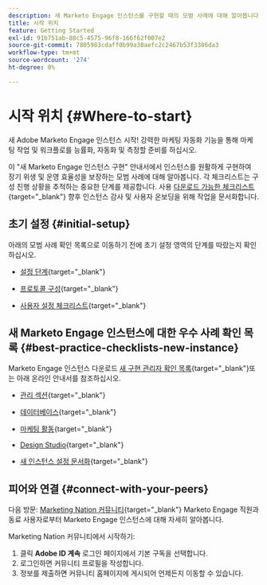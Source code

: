 ```yaml
---
description: 새 Marketo Engage 인스턴스를 구현할 때의 모범 사례에 대해 알아봅니다. 성능을 추적하면 Marketo Engage을 최대한 활용하고 장기적인 위생 및 효율성을 위해 인스턴스를 설정하는 데 도움이 됩니다. 새로운 인스턴스를 탐색하는 새로운 관리자는 이 안내서를 사용하여 집중하고 체계적으로 관리하십시오.
title: 시작 위치
feature: Getting Started
exl-id: 91b751ab-88c5-4575-96f8-166f62f007e2
source-git-commit: 7805983cdaff0b99a38aefc2c2467b53f3386da3
workflow-type: tm+mt
source-wordcount: '274'
ht-degree: 0%

---
```


# 시작 위치 {#Where-to-start}

새 Adobe Marketo Engage 인스턴스 시작! 강력한 마케팅 자동화 기능을 통해 마케팅 작업 및 워크플로를 능률화, 자동화 및 측정할 준비를 하십시오.

이 &quot;새 Marketo Engage 인스턴스 구현&quot; 안내서에서 인스턴스를 원활하게 구현하여 장기 위생 및 운영 효율성을 보장하는 모범 사례에 대해 알아봅니다. 각 체크리스트는 구성 진행 상황을 추적하는 중요한 단계를 제공합니다. 사용 [다운로드 가능한 체크리스트](/help/marketo/getting-started/implementing-a-new-marketo-engage-instance/assets/adobe-marketo-engage-new-instance-admin-checklist.xlsx){target="_blank"} 향후 인스턴스 감사 및 사용자 온보딩을 위해 작업을 문서화합니다.

## 초기 설정 {#initial-setup}

아래의 모범 사례 확인 목록으로 이동하기 전에 초기 설정 영역의 단계를 따랐는지 확인하십시오.

* [설정 단계](/help/marketo/getting-started/initial-setup/initial-setup-tasks.md){target="_blank"}

* [프로토콜 구성](/help/marketo/getting-started/initial-setup/initial-setup-tasks.md){target="_blank"}

* [사용자 설정 체크리스트](/help/marketo/getting-started/initial-setup/user-setup.md){target="_blank"}

## 새 Marketo Engage 인스턴스에 대한 우수 사례 확인 목록 {#best-practice-checklists-new-instance}

Marketo Engage 인스턴스 다운로드 [새 구현 관리자 확인 목록](/help/marketo/getting-started/implementing-a-new-marketo-engage-instance/assets/adobe-marketo-engage-new-instance-admin-checklist.xlsx){target="_blank"}또는 아래 온라인 안내서를 참조하십시오.

* [관리 섹션](/help/marketo/getting-started/implementing-a-new-marketo-engage-instance/admin-section-checklist.md){target="_blank"}

* [데이터베이스](/help/marketo/getting-started/implementing-a-new-marketo-engage-instance/database-checklist.md){target="_blank"}

* [마케팅 활동](/help/marketo/getting-started/implementing-a-new-marketo-engage-instance/marketing-activities-checklist.md){target="_blank"}

* [Design Studio](/help/marketo/getting-started/implementing-a-new-marketo-engage-instance/design-studio-checklist.md){target="_blank"}

* [새 인스턴스 설정 문서화](/help/marketo/getting-started/implementing-a-new-marketo-engage-instance/document-your-setup.md){target="_blank"}

## 피어와 연결 {#connect-with-your-peers}

다음 방문: [Marketing Nation 커뮤니티](https://nation.marketo.com/){target="_blank"} Marketo Engage 직원과 동료 사용자로부터 Marketo Engage 인스턴스에 대해 자세히 알아봅니다.

Marketing Nation 커뮤니티에서 시작하기:

1. 클릭 **Adobe ID 계속** 로그인 페이지에서 기본 구독을 선택합니다.
1. 로그인하면 커뮤니티 프로필을 작성합니다.
1. 정보를 제출하면 커뮤니티 홈페이지에 게시되어 언제든지 이동할 수 있습니다.
